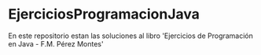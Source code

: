 # EjerciciosProgramacionJava
En este repositorio estan las soluciones al libro 'Ejercicios de Programación en Java - F.M. Pérez Montes'

